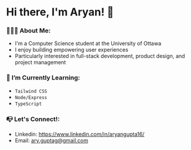 # Hi there, I'm Aryan! 👋

<!--
**aryangupta2/aryangupta2** is a ✨ _special_ ✨ repository because its `README.md` (this file) appears on your GitHub profile.

Here are some ideas to get you started:

- 🔭 I’m currently working on ...
- 🌱 I’m currently learning ...
- 👯 I’m looking to collaborate on ...
- 🤔 I’m looking for help with ...
- 💬 Ask me about ...
- 📫 How to reach me: ..
- 😄 Pronouns: ...
- ⚡ Fun fact: ...
-->

### 💁🏽‍♂️ About Me: 
* I'm a Computer Science student at the University of Ottawa
* I enjoy building empowering user experiences
* Particularly interested in full-stack development, product design, and project management

### 🌱 I’m Currently Learning:
* ``Tailwind CSS``
* ``Node/Express``
* ``TypeScript``

### 📭 Let's Connect!: 
* Linkedin: https://www.linkedin.com/in/aryangupta16/
* Email: ary.guptag@gmail.com
